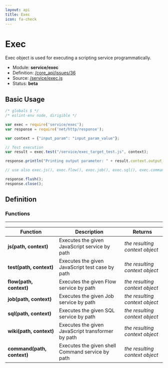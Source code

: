```yaml
---
layout: api
title: Exec
icon: fa-check
---
```


Exec
===

Exec object is used for executing a scripting service programmatically.

- Module: **service/exec**
- Definition: [/core_api/issues/36](https://github.com/dirigiblelabs/core_api/issues/36)
- Source: [/service/exec.js](https://github.com/dirigiblelabs/core_api/blob/master/core_api/ScriptingServices/service/exec.js)
- Status: **beta**

Basic Usage
---

```javascript
/* globals $ */
/* eslint-env node, dirigible */

var exec = require('service/exec');
var response = require('net/http/response');

var context = {"input_param": "input_param_value"};

// Test execution
var result = exec.test("/service/exec_target_test.js", context);

response.println("Printing output parameter: " + result.context.output_param);

// use also exec.js(), exec.flow(), exec.job(), exec.sql(), exec.command() ...

response.flush();
response.close();
```

Definition
---

### Functions

---

Function     | Description | Returns
------------ | ----------- | --------
**js(path, context)**   | Executes the given JavaScript service by path | *the resulting context object*
**test(path, context)**   | Executes the given JavaScript test case by path | *the resulting context object*
**flow(path, context)**   | Executes the given Flow service by path | *the resulting context object*
**job(path, context)**   | Executes the given Job service by path | *the resulting context object*
**sql(path, context)**   | Executes the given SQL service by path | *the resulting context object*
**wiki(path, context)**   | Executes the given JavaScript transformer by path | *the resulting context object*
**command(path, context)**   | Executes the given shell Command service by path | *the resulting context object*


